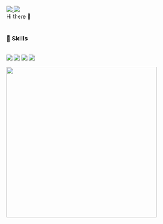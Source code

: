 <a href="mailto:yeonsoo.kang@hetic.net" target="_blank"><img src="https://img.shields.io/badge/yeonsoo.kang@hetic.net-EA4335?style=flat-square&logo=Gmail&logoColor=white"/> </a><a href="https://www.linkedin.com/in/yeonsoo-kang-1ab116177?originalSubdomain=fr" target="_blank"><img src="https://img.shields.io/badge/YeonsooKang-0A66C2?style=flat-square&logo=linkedin&logoColor=white"/> </a>
<br/>
Hi there 👋
<br/>
<br/>
### 💙 Skills 
######
<img src="https://img.shields.io/badge/Python-3776AB?style=flat-square&logo=python&logoColor=white"/> <img src="https://img.shields.io/badge/Postgresql-4169E1?style=flat-square&logo=Postgresql&logoColor=white"/> <img src="https://img.shields.io/badge/AWS-232F3E?style=flat-square&logo=AmazonAWS&logoColor=white"/> <img src="https://img.shields.io/badge/Tableau-E97627?style=flat-square&logo=Tableau&logoColor=white"/>

<p>
    <a href="LINK TO: WHEN CLICKED">
      <img src="https://github.r2v.ch/codewars?user=Ysoo&top_languages=true&theme=dark&hide_clan=true" width="400"/>
    </a>
</p>
